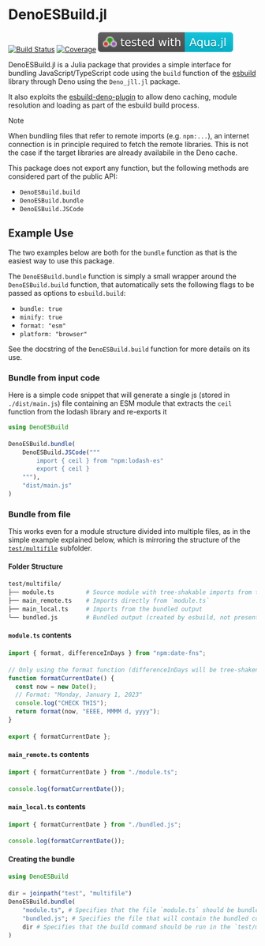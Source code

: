 # DenoESBuild.jl
[![Build Status](https://github.com/disberd/DenoESBuild.jl/actions/workflows/CI.yml/badge.svg?branch=main)](https://github.com/disberd/DenoESBuild.jl/actions/workflows/CI.yml?query=branch%3Amain)
[![Coverage](https://codecov.io/gh/disberd/DenoESBuild.jl/branch/main/graph/badge.svg)](https://codecov.io/gh/disberd/DenoESBuild.jl)
[![Aqua QA](https://raw.githubusercontent.com/JuliaTesting/Aqua.jl/master/badge.svg)](https://github.com/JuliaTesting/Aqua.jl)

DenoESBuild.jl is a Julia package that provides a simple interface for bundling JavaScript/TypeScript code using the `build` function of the [esbuild](https://esbuild.github.io/api/) library through Deno using the `Deno_jll.jl` package.

It also exploits the [esbuild-deno-plugin](https://github.com/due-sabati/esbuild-deno-plugin) to allow deno caching, module resolution and loading as part of the esbuild build process.

> [!NOTE]
> When bundling files that refer to remote imports (e.g. `npm:...`), an internet connection is in principle required to fetch the remote libraries. This is not the case if the target libraries are already availabile in the Deno cache.


This package does not export any function, but the following methods are considered part of the public API:
- `DenoESBuild.build`
- `DenoESBuild.bundle`
- `DenoESBuild.JSCode`

## Example Use
The two examples below are both for the `bundle` function as that is the easiest way to use this package.

The `DenoESBuild.bundle` function is simply a small wrapper around the `DenoESBuild.build` function, that automatically sets the following flags to be passed as options to `esbuild.build`:
- `bundle: true`
- `minify: true`
- `format: "esm"`
- `platform: "browser"`

See the docstring of the `DenoESBuild.build` function for more details on its use.

### Bundle from input code
Here is a simple code snippet that will generate a single js (stored in `./dist/main.js`) file containing an ESM module that extracts the `ceil` function from the lodash library and re-exports it
```julia
using DenoESBuild

DenoESBuild.bundle(
    DenoESBuild.JSCode("""
        import { ceil } from "npm:lodash-es"
        export { ceil }
    """),
    "dist/main.js"
)
```

### Bundle from file
This works even for a module structure divided into multiple files, as in the simple example explained below, which is mirroring the structure of the [`test/multifile`](test/multifile) subfolder.

#### Folder Structure
```bash
test/multifile/
├── module.ts         # Source module with tree-shakable imports from the `npm:date-fns` library
├── main_remote.ts    # Imports directly from `module.ts`
├── main_local.ts     # Imports from the bundled output
└── bundled.js        # Bundled output (created by esbuild, not present by default)
```


#### `module.ts` contents
```typescript
import { format, differenceInDays } from "npm:date-fns";

// Only using the format function (differenceInDays will be tree-shaken out)
function formatCurrentDate() {
  const now = new Date();
  // Format: "Monday, January 1, 2023"
  console.log("CHECK THIS");
  return format(now, "EEEE, MMMM d, yyyy");
}

export { formatCurrentDate };
```

#### `main_remote.ts` contents
```typescript
import { formatCurrentDate } from "./module.ts";

console.log(formatCurrentDate());
```

#### `main_local.ts` contents
```typescript
import { formatCurrentDate } from "./bundled.js";

console.log(formatCurrentDate());
```

#### Creating the bundle

```julia
using DenoESBuild

dir = joinpath("test", "multifile")
DenoESBuild.bundle(
    "module.ts", # Specifies that the file `module.ts` should be bundled
    "bundled.js"; # Specifies the file that will contain the bundled code
    dir # Specifies that the build command should be run in the `test/multifile` directory
)
```